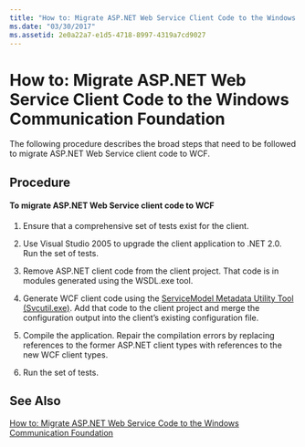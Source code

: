 ```yaml
---
title: "How to: Migrate ASP.NET Web Service Client Code to the Windows Communication Foundation"
ms.date: "03/30/2017"
ms.assetid: 2e0a22a7-e1d5-4718-8997-4319a7cd9027
---
```

# How to: Migrate ASP.NET Web Service Client Code to the Windows Communication Foundation
The following procedure describes the broad steps that need to be followed to migrate ASP.NET Web Service client code to WCF.  
  
## Procedure  
  
#### To migrate ASP.NET Web Service client code to WCF  
  
1. Ensure that a comprehensive set of tests exist for the client.  
  
2. Use Visual Studio 2005 to upgrade the client application to .NET 2.0. Run the set of tests.  
  
3. Remove ASP.NET client code from the client project. That code is in modules generated using the WSDL.exe tool.  
  
4. Generate WCF client code using the [ServiceModel Metadata Utility Tool (Svcutil.exe)](../../../../docs/framework/wcf/servicemodel-metadata-utility-tool-svcutil-exe.md). Add that code to the client project and merge the configuration output into the client’s existing configuration file.  
  
5. Compile the application. Repair the compilation errors by replacing references to the former ASP.NET client types with references to the new WCF client types.  
  
6. Run the set of tests.  
  
## See Also  
 [How to: Migrate ASP.NET Web Service Code to the Windows Communication Foundation](../../../../docs/framework/wcf/feature-details/migrate-asp-net-web-service-to-wcf.md)

